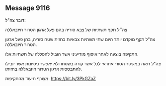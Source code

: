 ## Message 9116

דובר צה"ל:

צה״ל תקף תשתיות של צבא סוריה בהם פעל ארגון הטרור חיזבאללה

צה"ל תקף מוקדם יותר היום שתי תשתיות צבאיות בחזית שטח סוריה, בהן פעל ארגון הטרור חיזבאללה. 

התקיפה בוצעה לאחר איסוף מודיעיני אשר הוביל להפללה של תשתיות אלו.

צה"ל רואה במשטר הסורי אחראי לכל אשר קורה בשטחו ולא יאפשר ניסיונות אשר יובילו להתבססות ארגון הטרור חיזבאללה בחזיתו.

מצורף תיעוד מהתקיפות: https://bit.ly/3PkGZaZ

